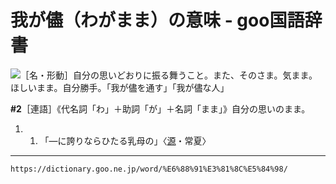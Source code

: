 # 我が儘（わがまま）の意味 - goo国語辞書


![](Assets/%E6%88%91%E3%81%8C%E5%84%98%EF%BC%88%E3%82%8F%E3%81%8C%E3%81%BE%E3%81%BE%EF%BC%89%E3%81%AE%E6%84%8F%E5%91%B3%20-%20goo%E5%9B%BD%E8%AA%9E%E8%BE%9E%E6%9B%B8/02539.gif)［名・形動］自分の思いどおりに振る舞うこと。また、そのさま。気まま。ほしいまま。自分勝手。「我が儘を通す」「我が儘な人」

**\#2**［連語］《代名詞「わ」＋助詞「が」＋名詞「まま」》自分の思いのまま。

1.  1.  「―に誇りならひたる乳母の」〈[源](https://dictionary.goo.ne.jp/word/%E6%BA%90%E6%B0%8F%E7%89%A9%E8%AA%9E/#jn-69890)・常夏〉

---
`https://dictionary.goo.ne.jp/word/%E6%88%91%E3%81%8C%E5%84%98/`